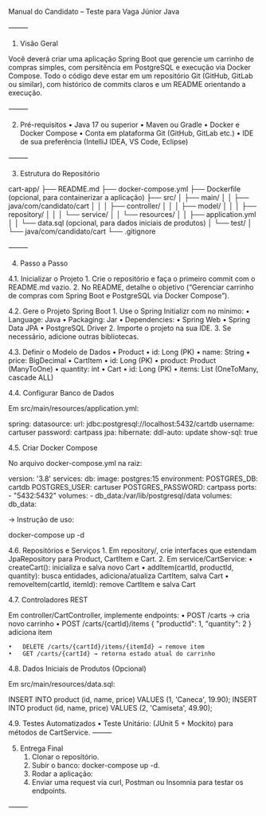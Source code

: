Manual do Candidato – Teste para Vaga Júnior Java

⸻

1. Visão Geral

Você deverá criar uma aplicação Spring Boot que gerencie um carrinho de compras simples, com persitência em PostgreSQL e execução via Docker Compose. Todo o código deve estar em um repositório Git (GitHub, GitLab ou similar), com histórico de commits claros e um README orientando a execução.

⸻

2. Pré-requisitos
	•	Java 17 ou superior
	•	Maven ou Gradle
	•	Docker e Docker Compose
	•	Conta em plataforma Git (GitHub, GitLab etc.)
	•	IDE de sua preferência (IntelliJ IDEA, VS Code, Eclipse)

⸻

3. Estrutura do Repositório

cart-app/
├── README.md
├── docker-compose.yml
├── Dockerfile             (opcional, para containerizar a aplicação)
├── src/
│   ├── main/
│   │   ├── java/com/candidato/cart
│   │   │   ├── controller/
│   │   │   ├── model/
│   │   │   ├── repository/
│   │   │   └── service/
│   │   └── resources/
│   │       ├── application.yml
│   │       └── data.sql    (opcional, para dados iniciais de produtos)
│   └── test/
│       └── java/com/candidato/cart
└── .gitignore


⸻

4. Passo a Passo

4.1. Inicializar o Projeto
	1.	Crie o repositório e faça o primeiro commit com o README.md vazio.
	2.	No README, detalhe o objetivo (“Gerenciar carrinho de compras com Spring Boot e PostgreSQL via Docker Compose”).

4.2. Gere o Projeto Spring Boot
	1.	Use o Spring Initializr com no mínimo:
	•	Language: Java
	•	Packaging: Jar
	•	Dependencies:
	•	Spring Web
	•	Spring Data JPA
	•	PostgreSQL Driver
	2.	Importe o projeto na sua IDE.
	3. Se necessário, adicione outras bibliotecas.

4.3. Definir o Modelo de Dados
	•	Product
	•	id: Long (PK)
	•	name: String
	•	price: BigDecimal
	•	CartItem
	•	id: Long (PK)
	•	product: Product (ManyToOne)
	•	quantity: int
	•	Cart
	•	id: Long (PK)
	•	items: List<CartItem> (OneToMany, cascade ALL)

4.4. Configurar Banco de Dados

Em src/main/resources/application.yml:

spring:
  datasource:
    url: jdbc:postgresql://localhost:5432/cartdb
    username: cartuser
    password: cartpass
  jpa:
    hibernate:
      ddl-auto: update
    show-sql: true

4.5. Criar Docker Compose

No arquivo docker-compose.yml na raiz:

version: '3.8'
services:
  db:
    image: postgres:15
    environment:
      POSTGRES_DB: cartdb
      POSTGRES_USER: cartuser
      POSTGRES_PASSWORD: cartpass
    ports:
      - "5432:5432"
    volumes:
      - db_data:/var/lib/postgresql/data
volumes:
  db_data:

→ Instrução de uso:

docker-compose up -d

4.6. Repositórios e Serviços
	1.	Em repository/, crie interfaces que estendam JpaRepository para Product, CartItem e Cart.
	2.	Em service/CartService:
	•	createCart(): inicializa e salva novo Cart
	•	addItem(cartId, productId, quantity): busca entidades, adiciona/atualiza CartItem, salva Cart
	•	removeItem(cartId, itemId): remove CartItem e salva Cart

4.7. Controladores REST

Em controller/CartController, implemente endpoints:
	•	POST /carts → cria novo carrinho
	•	POST /carts/{cartId}/items
{ "productId": 1, "quantity": 2 }
adiciona item

	•	DELETE /carts/{cartId}/items/{itemId} → remove item
	•	GET /carts/{cartId} → retorna estado atual do carrinho

4.8. Dados Iniciais de Produtos (Opcional)

Em src/main/resources/data.sql:

INSERT INTO product (id, name, price) VALUES (1, 'Caneca', 19.90);
INSERT INTO product (id, name, price) VALUES (2, 'Camiseta', 49.90);

4.9. Testes Automatizados
	•	Teste Unitário: (JUnit 5 + Mockito) para métodos de CartService.
⸻

5. Entrega Final
	1.	Clonar o repositório.
	2.	Subir o banco: docker-compose up -d.
	3.	Rodar a aplicação:
	4. 	Enviar uma request via curl, Postman ou Insomnia para testar os endpoints.

⸻
